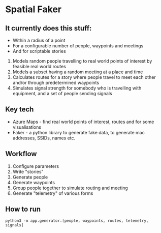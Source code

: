 # Spatial Faker 

## It currently does this stuff:

* Within a radius of a point
* For a configurable number of people, waypoints and meetings
* And for scriptable stories

1. Models random people travelling to real world points of interest by feasible real world routes
2. Models a subset having a random meeting at a place and time
3. Calculates routes for a story where people travel to meet each other and/or through predetermined waypoints
4. Simulates signal strength for somebody who is travelling with equipment, and a set of people sending signals

## Key tech

* Azure Maps - find real world points of interest, routes and for some visualisations
* Faker - a python library to generate fake data, to generate mac addresses, SSIDs, names etc.

## Workflow

1. Configure parameters
2. Write "stories"
3. Generate people
4. Generate waypoints
5. Group people together to simulate routing and meeting
6. Generate "telemetry" of various forms

## How to run
```
python3 -m app.generator.[people, waypoints, routes, telemetry, signals]
```